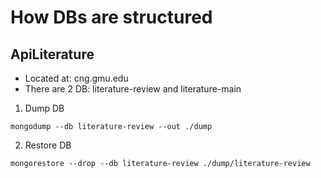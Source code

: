 # How DBs are structured

## ApiLiterature
- Located at: cng.gmu.edu
- There are 2 DB: literature-review and literature-main

1. Dump DB 
````
mongodump --db literature-review --out ./dump
````

2. Restore DB
````
mongorestore --drop --db literature-review ./dump/literature-review
````